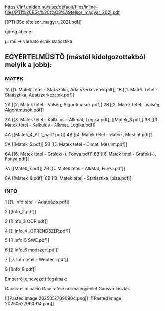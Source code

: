 
https://inf.unideb.hu/sites/default/files/inline-files/PTI%20BSc%20t%C3%A9telsor_magyar_2021.pdf

[[PTI BSc tételsor_magyar_2021.pdf]]

görög ábécé:

μ: mű -> várható érték statisztika

## EGYÉRTELMŰSÍTŐ (mástól kidolgozottakból melyik a jobb):
### MATEK
1A [[1. Matek Tétel - Statisztika, Adatszerkezetek.pdf]]
1B [[1. Matek Tétel - Statisztika, Adatszerkezetek.pdf]]

2A [[2. Matek tétel - Valség, Algoritmusok.pdf]]
2B [[2. Matek tétel - Valség, Algoritmusok.pdf]]

3A [[3. Matek tétel - Kalkulus - Alkmat, Logika.pdf]]
[[Matek_3.pdf]]
3B [[3. Matek tétel - Kalkulus - Alkmat, Logika.pdf]]

4A [[Matek_4_ALT_part1.pdf]]
4B [[4. Matek tétel - Matviz, Mestint.pdf]]

5A [[Matek_5.pdf]]
5B [[5. Matek tétel - Dimat, Mestint.pdf]]

6A [[6. Matek tétel - Gráfok(-), Fonya.pdf]]
6B [[6. Matek tétel - Gráfok(-), Fonya.pdf]]

7A [[Matek_7.pdf]]
7B [[7. Matek tétel - AlkMat, Fonya.pdf]]

8A [[Matek_8.pdf]]
8B [[8. Matek tétel - Statisztika, Ibiza.pdf]]

### INFO
1 [[1. Infó tétel - Adatbázis.pdf]]

2 [[Info_2.pdf]]

3 [[!Info_3 OOP.pdf]]

4 [[! Info_4 _OPRENDSZER.pdf]]

5 [[! Info_5 SWE.pdf]]

6 [[! Info_6 modszert.pdf]]

7 [[7. Infó tétel - Webtech.pdf]]

8 [[Info_8.pdf]]




Emberről elnevezett fogalmak:

Gauss-elimináció
Gauss-féle normálegyenlet
Gauss-eloszlás



![[Pasted image 20250527090904.png]]
![[Pasted image 20250527090914.png]]